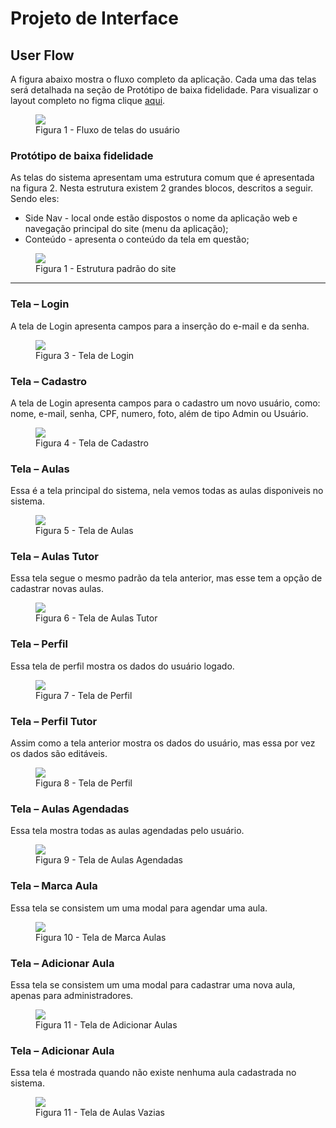 
# Projeto de Interface

## User Flow

A figura abaixo mostra o fluxo completo da aplicação. Cada uma das telas será detalhada na seção de Protótipo de baixa fidelidade. Para visualizar o layout completo no figma clique [aqui](https://www.figma.com/file/wAKx1s0sbXuWETPymZyRJO/Untitled?type=design&node-id=0-1&mode=design&t=I73zVBhtf13wufHg-0).

<figure> 
    <img src="img/allFigmaContent.png">
    <figcaption>Figura 1 - Fluxo de telas do usuário
</figure> 

### Protótipo de baixa fidelidade

As telas do sistema apresentam uma estrutura comum que é apresentada na figura 2. Nesta estrutura existem 2 grandes blocos, descritos a seguir. Sendo eles:

<ul>
  <li>Side Nav - local onde estão dispostos o nome da aplicação web e navegação principal do site (menu da aplicação);</li>
  <li>Conteúdo - apresenta o conteúdo da tela em questão;</li>
</ul>

<figure> 
    <img src="img/WireFrame.png">
    <figcaption>Figura 1 -  Estrutura padrão do site
</figure> 
<hr>

<h3><b>Tela – Login</b></h3>
<p>A tela de Login apresenta campos para a inserção do e-mail e da senha.</p>

<figure> 
  <img src="figma-img/Login-Page.png">
  <figcaption>Figura 3 - Tela de Login
</figure> 

<h3><b>Tela – Cadastro</b></h3>
<p>A tela de Login apresenta campos para o cadastro um novo usuário, como: nome, e-mail, senha, CPF, numero, foto, além de tipo Admin ou Usuário.</p>

<figure> 
  <img src="figma-img/Cadastro.png">
  <figcaption>Figura 4 - Tela de Cadastro
</figure> 

<h3><b>Tela – Aulas</b></h3>
<p>Essa é a tela principal do sistema, nela vemos todas as aulas disponiveis no sistema.</p>

<figure> 
  <img src="figma-img/Aulas.png">
  <figcaption>Figura 5 - Tela de Aulas
</figure> 

<h3><b>Tela – Aulas Tutor</b></h3>
<p>Essa tela segue o mesmo padrão da tela anterior, mas esse tem a opção de cadastrar novas aulas.</p>

<figure> 
  <img src="figma-img/Aulas - Tutor.png">
  <figcaption>Figura 6 - Tela de Aulas Tutor
</figure> 

<h3><b>Tela – Perfil</b></h3>
<p>Essa tela de perfil mostra os dados do usuário logado.</p>

<figure> 
  <img src="figma-img/Perfil.png">
  <figcaption>Figura 7 - Tela de Perfil
</figure> 

<h3><b>Tela – Perfil Tutor</b></h3>
<p>Assim como a tela anterior mostra os dados do usuário, mas essa por vez os dados são editáveis.</p>

<figure> 
  <img src="figma-img/Perfil - Tutor.png">
  <figcaption>Figura 8 - Tela de Perfil
</figure> 

<h3><b>Tela – Aulas Agendadas</b></h3>
<p>Essa tela mostra todas as aulas agendadas pelo usuário.</p>

<figure> 
  <img src="figma-img/Agenda.png">
  <figcaption>Figura 9 - Tela de Aulas Agendadas
</figure> 

<h3><b>Tela – Marca Aula</b></h3>
<p>Essa tela se consistem um uma modal para agendar uma aula.</p>

<figure> 
  <img src="figma-img/Aulas - Marcar aula.png">
  <figcaption>Figura 10 - Tela de Marca Aulas
</figure> 

<h3><b>Tela – Adicionar Aula</b></h3>
<p>Essa tela se consistem um uma modal para cadastrar uma nova aula, apenas para administradores.</p>

<figure> 
  <img src="figma-img/Aulas - Adicionar aula.png">
  <figcaption>Figura 11 - Tela de Adicionar Aulas
</figure> 

<h3><b>Tela – Adicionar Aula</b></h3>
<p>Essa tela é mostrada quando não existe nenhuma aula cadastrada no sistema.</p>

<figure> 
  <img src="figma-img/Aulas - Vazias.png">
  <figcaption>Figura 11 - Tela de Aulas Vazias
</figure> 






